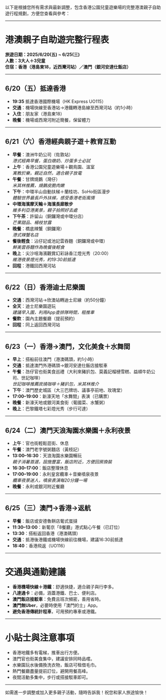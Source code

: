 以下是根據您所有需求與最新調整，包含香港公園兒童遊樂場的完整港澳親子自助遊行程規劃，方便您查看與參考：

---

# 港澳親子自助遊完整行程表  
**旅遊日期：2025/6/20(五) ~ 6/25(三)**  
**人數：3大人＋3兒童**  
**住宿：香港（港島東18，近西灣河站）／澳門（銀河安達仕飯店）**

---

## 6/20（五）抵達香港

- **19:35** 抵達香港國際機場（HK Express UO115）
- **交通**：機場快線至香港站→港鐵轉港島線至西灣河站（約1小時）
- **入住**：朋友家（港島東18）
- **晚餐**：機場或西灣河附近簡餐，保留體力

---

## 6/21（六）香港經典親子遊＋教育互動

- **早餐**：澳洲牛奶公司（佐敦站）  
  *港式經典早餐，蛋白燉奶、炒蛋多士必試*
- **上午**：香港公園兒童遊樂場＋觀鳥園、溫室  
  *寓教於樂，親近自然，適合親子放電*
- **午餐**：甘牌燒鵝（灣仔）  
  *米其林推薦，燒鵝皮脆肉嫩*
- **下午**：中環半山自動扶梯＋蘭桂坊、SoHo街區漫步  
  *體驗世界最長戶外扶梯，感受香港老街風情*
- **中環海濱摩天輪＋海濱長廊散步**  
  *維多利亞港美景，親子拍照好去處*
- **下午茶**：許留山（銅鑼灣或中環分店）  
  *芒果甜品、楊枝甘露*
- **晚餐**：橋底辣蟹（銅鑼灣）  
  *港式辣蟹名店*
- **餐後輕食**：沾仔記或池記雲吞麵（銅鑼灣或中環）  
  *鮮美雲吞麵作為晚餐後輕食*
- **晚上**：尖沙咀海濱觀賞幻彩詠香江燈光秀（20:00）  
  *維港夜景燈光秀，約19:30前抵達*
- **回程**：港鐵回西灣河站

---

## 6/22（日）香港迪士尼樂園

- **交通**：西灣河站→欣澳站轉迪士尼線（約50分鐘）
- **全天**：迪士尼樂園遊玩  
  *建議早入園，利用App查排隊時間，租推車*
- **餐飲**：園內主題餐廳（提前預約）
- **回程**：同上返回西灣河站

---

## 6/23（一）香港→澳門，文化美食＋水舞間

- **早上**：搭船前往澳門（港澳碼頭，約1小時）
- **交通**：抵達澳門外港碼頭→銀河安達仕飯店接駁車
- **午餐**：氹仔官也街美食巡禮（大利來豬扒包、莫義記榴槤雪糕、益順牛奶公司、世記咖啡）  
  *世記咖啡推薦炭燒咖啡＋豬扒包，米其林推介*
- **下午**：澳門歷史城區（大三巴牌坊、議事亭前地、玫瑰堂）
- **17:00–19:00**：新濠天地「水舞間」表演（已購票）
- **晚餐**：新濠天地或銀河美食街（葡國菜、水蟹粥）
- **晚上**：巴黎鐵塔七彩燈光秀（步行可達）

---

## 6/24（二）澳門天浪淘園水樂園＋永利夜景

- **上午**：官也街輕鬆逛街、休息
- **午餐**：澳門老字號粥麵店（黃枝記）
- **13:00–16:30**：天浪淘園水樂園暢玩  
  *親子消暑首選，設施豐富，飯店附近，方便回房換裝*
- **16:30–17:00**：飯店整理休息
- **17:00–19:00**：永利皇宮纜車＋音樂噴泉夜景  
  *纜車夜景迷人，噴泉表演每20分鐘一場*
- **晚餐**：永利或銀河附近餐廳

---

## 6/25（三）澳門→香港→返航

- **早餐**：飯店或安德魯餅店葡式蛋撻
- **11:30–13:00**：新葡京「8餐廳」港式點心午餐（已訂位）
- **13:30**：搭船返回香港（港澳碼頭）
- **交通**：抵港後港鐵或機場快線前往機場，建議16:30前抵達
- **18:40**：香港飛返（UO116）

---

# 交通與通勤建議

- **香港機場快線＋港鐵**：舒適快捷，適合親子與行李多。
- **八達通卡**：必備，涵蓋港鐵、巴士、便利店。
- **澳門飯店接駁車**：免費且班次頻密，善用省時。
- **澳門無Uber**，必要時使用「澳門的士」App。
- **避免香港傳統計程車**，可用預約專車或港鐵。

---

# 小貼士與注意事項

- 香港地鐵多有電梯，推車出行方便。
- 澳門官也街美食集中，建議安排同時品嚐。
- 水樂園玩水後備換洗衣物，飯店可租借毛巾。
- 熱門餐廳盡量提前訂位，避開用餐高峰。
- 夜間活動多集中，步行或搭接駁車即可。

---

如需進一步調整或加入更多親子活動，隨時告訴我！祝您和家人旅途愉快！